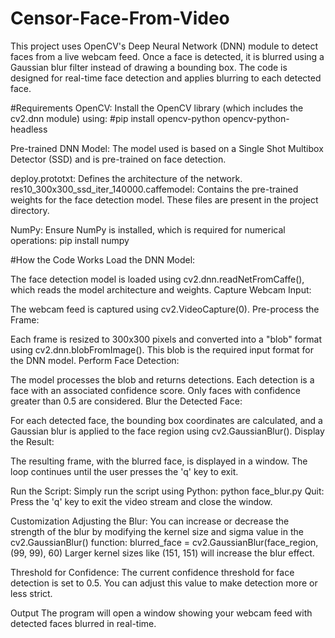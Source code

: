 # Censor-Face-From-Video
This project uses OpenCV's Deep Neural Network (DNN) module to detect faces from a live webcam feed. Once a face is detected, it is blurred using a Gaussian blur filter instead of drawing a bounding box. The code is designed for real-time face detection and applies blurring to each detected face.

#Requirements
OpenCV: Install the OpenCV library (which includes the cv2.dnn module) using:
#pip install opencv-python opencv-python-headless

Pre-trained DNN Model: The model used is based on a Single Shot Multibox Detector (SSD) and is pre-trained on face detection.

deploy.prototxt: Defines the architecture of the network.
res10_300x300_ssd_iter_140000.caffemodel: Contains the pre-trained weights for the face detection model.
These files are present in the project directory.

NumPy: Ensure NumPy is installed, which is required for numerical operations:
pip install numpy


#How the Code Works
Load the DNN Model:

The face detection model is loaded using cv2.dnn.readNetFromCaffe(), which reads the model architecture and weights.
Capture Webcam Input:

The webcam feed is captured using cv2.VideoCapture(0).
Pre-process the Frame:

Each frame is resized to 300x300 pixels and converted into a "blob" format using cv2.dnn.blobFromImage(). This blob is the required input format for the DNN model.
Perform Face Detection:

The model processes the blob and returns detections. Each detection is a face with an associated confidence score.
Only faces with confidence greater than 0.5 are considered.
Blur the Detected Face:

For each detected face, the bounding box coordinates are calculated, and a Gaussian blur is applied to the face region using cv2.GaussianBlur().
Display the Result:

The resulting frame, with the blurred face, is displayed in a window.
The loop continues until the user presses the 'q' key to exit.


Run the Script: Simply run the script using Python:
python face_blur.py
Quit: Press the 'q' key to exit the video stream and close the window.

Customization
Adjusting the Blur: You can increase or decrease the strength of the blur by modifying the kernel size and sigma value in the cv2.GaussianBlur() function:
blurred_face = cv2.GaussianBlur(face_region, (99, 99), 60)
Larger kernel sizes like (151, 151) will increase the blur effect.

Threshold for Confidence: The current confidence threshold for face detection is set to 0.5. You can adjust this value to make detection more or less strict.

Output
The program will open a window showing your webcam feed with detected faces blurred in real-time.
